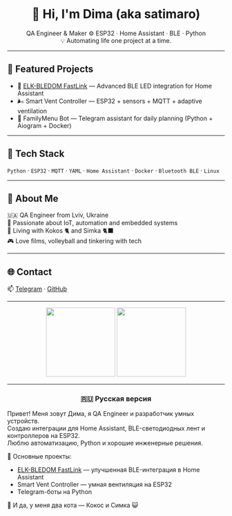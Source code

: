 <h1 align="center">👋 Hi, I'm Dima (aka satimaro)</h1>

<p align="center">
QA Engineer & Maker ⚙️ ESP32 · Home Assistant · BLE · Python  
<br>
💡 Automating life one project at a time.
</p>

---

## 🚀 Featured Projects
- 🔗 [ELK-BLEDOM FastLink](https://github.com/satimaro/elkbledom_fastlink) — Advanced BLE LED integration for Home Assistant  
- 🌬️ Smart Vent Controller — ESP32 + sensors + MQTT + adaptive ventilation  
- 🤖 FamilyMenu Bot — Telegram assistant for daily planning (Python + Aiogram + Docker)

---

## 🧰 Tech Stack
`Python` · `ESP32` · `MQTT` · `YAML` · `Home Assistant` · `Docker` · `Bluetooth BLE` · `Linux`

---

## 🧠 About Me
🇺🇦 QA Engineer from Lviv, Ukraine  
🧩 Passionate about IoT, automation and embedded systems  
🐾 Living with Kokos 🐈 and Simka 🐈‍⬛  
🎮 Love films, volleyball and tinkering with tech

---

## 🌐 Contact
📫 [Telegram](https://t.me/@Dmitry_Rashchupkin) · [GitHub](https://github.com/satimaro)

---

<p align="center">
  <img src="https://github-readme-stats.vercel.app/api?username=satimaro&show_icons=true&theme=github_dark" height="160"/>
  <img src="https://github-readme-stats.vercel.app/api/top-langs/?username=satimaro&layout=compact&theme=github_dark" height="160"/>
</p>

---

<h3 align="center">🇷🇺 Русская версия</h3>

Привет! Меня зовут Дима, я QA Engineer и разработчик умных устройств.  
Создаю интеграции для Home Assistant, BLE-светодиодных лент и контроллеров на ESP32.  
Люблю автоматизацию, Python и хорошие инженерные решения.

🚀 Основные проекты:
- [ELK-BLEDOM FastLink](https://github.com/satimaro/elkbledom_fastlink) — улучшенная BLE-интеграция в Home Assistant  
- Smart Vent Controller — умная вентиляция на ESP32  
- Telegram-боты на Python

🐾 И да, у меня два кота — Кокос и Симка 😺
